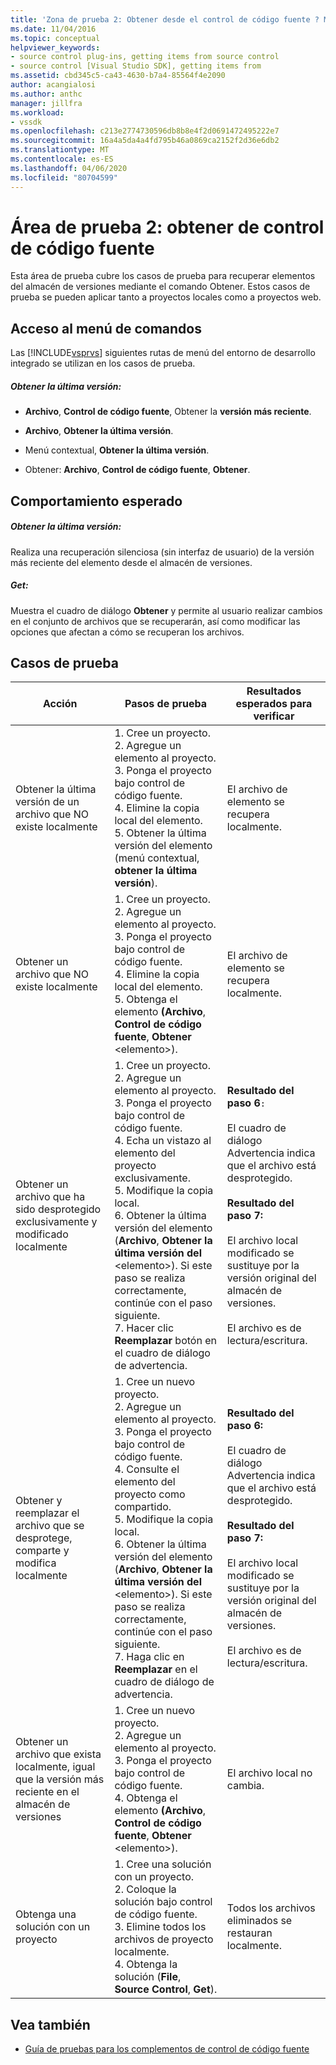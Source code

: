 ```yaml
---
title: 'Zona de prueba 2: Obtener desde el control de código fuente ? Microsoft Docs'
ms.date: 11/04/2016
ms.topic: conceptual
helpviewer_keywords:
- source control plug-ins, getting items from source control
- source control [Visual Studio SDK], getting items from
ms.assetid: cbd345c5-ca43-4630-b7a4-85564f4e2090
author: acangialosi
ms.author: anthc
manager: jillfra
ms.workload:
- vssdk
ms.openlocfilehash: c213e2774730596db8b8e4f2d0691472495222e7
ms.sourcegitcommit: 16a4a5da4a4fd795b46a0869ca2152f2d36e6db2
ms.translationtype: MT
ms.contentlocale: es-ES
ms.lasthandoff: 04/06/2020
ms.locfileid: "80704599"
---
```

# <a name="test-area-2-get-from-source-control"></a>Área de prueba 2: obtener de control de código fuente
Esta área de prueba cubre los casos de prueba para recuperar elementos del almacén de versiones mediante el comando Obtener. Estos casos de prueba se pueden aplicar tanto a proyectos locales como a proyectos web.

## <a name="command-menu-access"></a>Acceso al menú de comandos
 Las [!INCLUDE[vsprvs](../../code-quality/includes/vsprvs_md.md)] siguientes rutas de menú del entorno de desarrollo integrado se utilizan en los casos de prueba.

##### <a name="get-latest-version"></a>Obtener la última versión:

- **Archivo**, **Control de código fuente**, Obtener la **versión más reciente**.

- **Archivo**, **Obtener la última versión**.

- Menú contextual, **Obtener la última versión**.

- Obtener: **Archivo**, **Control de código fuente**, **Obtener**.

## <a name="expected-behavior"></a>Comportamiento esperado

##### <a name="get-latest-version"></a>Obtener la última versión:
 Realiza una recuperación silenciosa (sin interfaz de usuario) de la versión más reciente del elemento desde el almacén de versiones.

##### <a name="get"></a>Get:
 Muestra el cuadro de diálogo **Obtener** y permite al usuario realizar cambios en el conjunto de archivos que se recuperarán, así como modificar las opciones que afectan a cómo se recuperan los archivos.

## <a name="test-cases"></a>Casos de prueba

|Acción|Pasos de prueba|Resultados esperados para verificar|
|------------|----------------|--------------------------------|
|Obtener la última versión de un archivo que NO existe localmente|1. Cree un proyecto.<br />2. Agregue un elemento al proyecto.<br />3. Ponga el proyecto bajo control de código fuente.<br />4. Elimine la copia local del elemento.<br />5. Obtener la última versión del elemento (menú contextual, **obtener la última versión**).|El archivo de elemento se recupera localmente.|
|Obtener un archivo que NO existe localmente|1. Cree un proyecto.<br />2. Agregue un elemento al proyecto.<br />3. Ponga el proyecto bajo control de código fuente.<br />4. Elimine la copia local del elemento.<br />5. Obtenga el elemento **(Archivo**, **Control de código fuente**, **Obtener** \<elemento>).|El archivo de elemento se recupera localmente.|
|Obtener un archivo que ha sido desprotegido exclusivamente y modificado localmente|1. Cree un proyecto.<br />2. Agregue un elemento al proyecto.<br />3. Ponga el proyecto bajo control de código fuente.<br />4. Echa un vistazo al elemento del proyecto exclusivamente.<br />5. Modifique la copia local.<br />6. Obtener la última versión del elemento (**Archivo**, **Obtener la última versión del** \<elemento>). Si este paso se realiza correctamente, continúe con el paso siguiente.<br />7. Hacer clic **Reemplazar** botón en el cuadro de diálogo de advertencia.|**Resultado del paso 6**`:`<br /><br /> El cuadro de diálogo Advertencia indica que el archivo está desprotegido.<br /><br /> **Resultado del paso 7:**<br /><br /> El archivo local modificado se sustituye por la versión original del almacén de versiones.<br /><br /> El archivo es de lectura/escritura.|
|Obtener y reemplazar el archivo que se desprotege, comparte y modifica localmente|1. Cree un nuevo proyecto.<br />2. Agregue un elemento al proyecto.<br />3. Ponga el proyecto bajo control de código fuente.<br />4. Consulte el elemento del proyecto como compartido.<br />5. Modifique la copia local.<br />6. Obtener la última versión del elemento (**Archivo**, **Obtener la última versión del** \<elemento>). Si este paso se realiza correctamente, continúe con el paso siguiente.<br />7. Haga clic en **Reemplazar** en el cuadro de diálogo de advertencia.|**Resultado del paso 6:**<br /><br /> El cuadro de diálogo Advertencia indica que el archivo está desprotegido.<br /><br /> **Resultado del paso 7:**<br /><br /> El archivo local modificado se sustituye por la versión original del almacén de versiones.<br /><br /> El archivo es de lectura/escritura.|
|Obtener un archivo que exista localmente, igual que la versión más reciente en el almacén de versiones|1. Cree un nuevo proyecto.<br />2. Agregue un elemento al proyecto.<br />3. Ponga el proyecto bajo control de código fuente.<br />4. Obtenga el elemento **(Archivo**, **Control de código fuente**, **Obtener** \<elemento>).|El archivo local no cambia.|
|Obtenga una solución con un proyecto|1. Cree una solución con un proyecto.<br />2. Coloque la solución bajo control de código fuente.<br />3. Elimine todos los archivos de proyecto localmente.<br />4. Obtenga la solución (**File**, **Source Control**, **Get**).|Todos los archivos eliminados se restauran localmente.|

## <a name="see-also"></a>Vea también
- [Guía de pruebas para los complementos de control de código fuente](../../extensibility/internals/test-guide-for-source-control-plug-ins.md)
